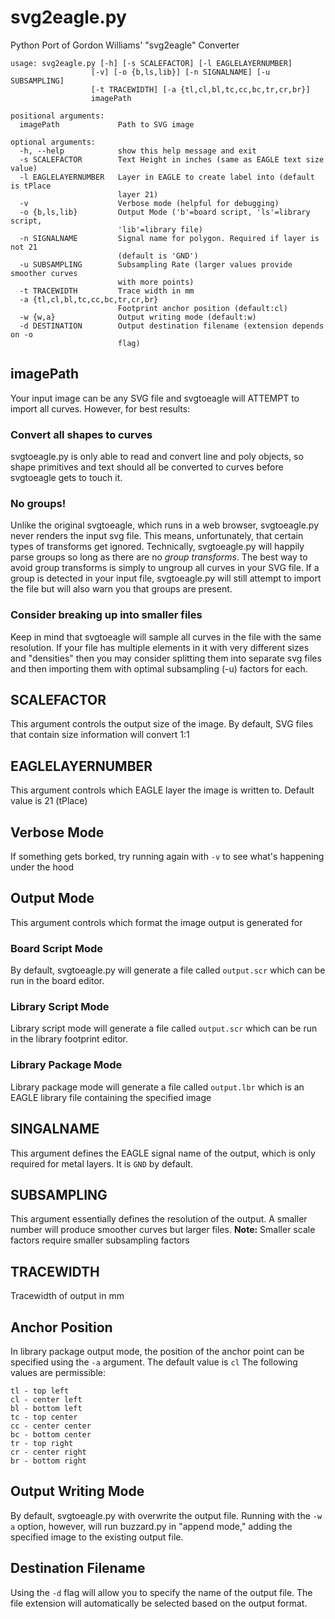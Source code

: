 # svg2eagle.py
Python Port of Gordon Williams' "svg2eagle" Converter

```
usage: svg2eagle.py [-h] [-s SCALEFACTOR] [-l EAGLELAYERNUMBER]
                  [-v] [-o {b,ls,lib}] [-n SIGNALNAME] [-u SUBSAMPLING]
                  [-t TRACEWIDTH] [-a {tl,cl,bl,tc,cc,bc,tr,cr,br}]
                  imagePath

positional arguments:
  imagePath             Path to SVG image

optional arguments:
  -h, --help            show this help message and exit
  -s SCALEFACTOR        Text Height in inches (same as EAGLE text size value)
  -l EAGLELAYERNUMBER   Layer in EAGLE to create label into (default is tPlace
                        layer 21)
  -v                    Verbose mode (helpful for debugging)
  -o {b,ls,lib}         Output Mode ('b'=board script, 'ls'=library script,
                        'lib'=library file)
  -n SIGNALNAME         Signal name for polygon. Required if layer is not 21
                        (default is 'GND')
  -u SUBSAMPLING        Subsampling Rate (larger values provide smoother curves 
                        with more points)
  -t TRACEWIDTH         Trace width in mm
  -a {tl,cl,bl,tc,cc,bc,tr,cr,br}
                        Footprint anchor position (default:cl)
  -w {w,a}              Output writing mode (default:w)
  -d DESTINATION        Output destination filename (extension depends on -o
                        flag)                
  ```
  
  ## imagePath
  
  Your input image can be any SVG file and svgtoeagle will ATTEMPT to import all curves. However, for best results: 
  
  ### Convert all shapes to curves
  
  svgtoeagle.py is only able to read and convert line and poly objects, so shape primitives and text should all be converted to curves before svgtoeagle gets to touch it.
  
  ### No groups!
  
  Unlike the original svgtoeagle, which runs in a web browser, svgtoeagle.py never renders the input svg file. This means, unfortunately, that certain types of transforms get ignored. Technically, svgtoeagle.py will happily parse groups so long as there are no *group transforms*. The best way to avoid group transforms is simply to ungroup all curves in your SVG file. If a group is detected in your input file, svgtoeagle.py will still attempt to import the file but will also warn you that groups are present.
  
  ### Consider breaking up into smaller files
  
  Keep in mind that svgtoeagle will sample all curves in the file with the same resolution. If your file has multiple elements in it with very different sizes and "densities" then you may consider splitting them into separate svg files and then importing them with optimal subsampling (-u) factors for each. 
  
  ## SCALEFACTOR
  
  This argument controls the output size of the image. By default, SVG files that contain size information will convert 1:1
  
  ## EAGLELAYERNUMBER
  
  This argument controls which EAGLE layer the image is written to. Default value is 21 (tPlace)

  ## Verbose Mode
  
  If something gets borked, try running again with `-v` to see what's happening under the hood
  
  ## Output Mode
  
  This argument controls which format the image output is generated for
  
  ### Board Script Mode
  
  By default, svgtoeagle.py will generate a file called `output.scr` which can be run in the board editor.
  
  ### Library Script Mode
  
  Library script mode will generate a file called `output.scr` which can be run in the library footprint editor.
  
  ### Library Package Mode
  
  Library package mode will generate a file called `output.lbr` which is an EAGLE library file containing the specified image
  
  ## SINGALNAME
  
  This argument defines the EAGLE signal name of the output, which is only required for metal layers. It is `GND` by default.
  
  ## SUBSAMPLING
  
  This argument essentially defines the resolution of the output. A smaller number will produce smoother curves but larger files. 
  **Note:**  Smaller scale factors require smaller subsampling factors
  
  ## TRACEWIDTH

  Tracewidth of output in mm
  
  ## Anchor Position
  
  In library package output mode, the position of the anchor point can be specified using the `-a` argument. The default value is `cl`
  The following values are permissible:
  
  ```
  tl - top left
  cl - center left
  bl - bottom left
  tc - top center
  cc - center center
  bc - bottom center
  tr - top right
  cr - center right
  br - bottom right
  ```
  
  ## Output Writing Mode

  By default, svgtoeagle.py with overwrite the output file. Running with the `-w a` option, however, will run buzzard.py in "append mode," 
  adding the specified image to the existing output file.
  
  ## Destination Filename
  
  Using the `-d` flag will allow you to specify the name of the output file. The file extension will automatically be selected based on
  the output format.

